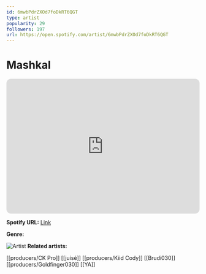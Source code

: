 ```yaml
---
id: 6mwbPdrZXOd7foDkRT6QGT
type: artist
popularity: 29
followers: 197
url: https://open.spotify.com/artist/6mwbPdrZXOd7foDkRT6QGT
---
```

# Mashkal

<iframe style="border-radius:12px" src="https://open.spotify.com/embed/artist/6mwbPdrZXOd7foDkRT6QGT" width="100%" height="352" frameBorder="0" allowfullscreen="" allow="autoplay; clipboard-write; encrypted-media; fullscreen; picture-in-picture" loading="lazy"></iframe>

**Spotify URL:** [Link](https://open.spotify.com/artist/6mwbPdrZXOd7foDkRT6QGT)

**Genre:** 

![Artist](https://i.scdn.co/image/ab6761610000e5eb13503cd344dce1c13bd08043)
**Related artists:**

[[producers/CK Pro]]
[[juisé]]
[[producers/Kiid Cody]]
[[Brudi030]]
[[producers/Goldfinger030]]
[[YA]]
